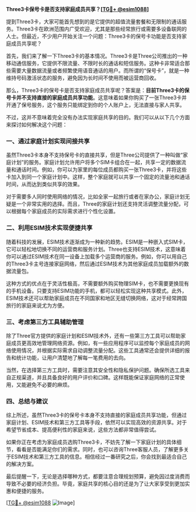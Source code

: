 **Three3卡保号卡是否支持家庭成员共享？[[TG💪+ @esim1088](https://t.me/s/esim1088)]**

提到Three3卡，大家可能首先想到的是它提供的超值流量套餐和无限制的通话服务。Three3卡在欧洲范围内广受欢迎，尤其是那些经常旅行或需要多设备联网的人士。但最近，不少用户开始关注一个问题：Three3卡的保号卡功能是否支持家庭成员共享呢？

首先，我们来了解一下Three3卡的基本情况。Three3卡是Three公司推出的一种移动通信服务，它提供不限流量、不限时长的通话和短信服务。这种卡非常适合那些需要大量数据流量或者频繁使用语音通话的用户。而所谓的“保号卡”，就是一种维持号码激活状态的服务，避免因为长时间不使用而被运营商回收。

那么，Three3卡的保号卡是否支持家庭成员共享呢？答案是：**目前Three3卡的保号卡并不支持直接的家庭成员共享功能**。这意味着如果你购买了一张Three3卡并开通了保号服务，这个服务只能绑定到你的个人账户上，无法直接与家人共享。

不过，这并不意味着完全没有办法实现家庭共享的目的。我们可以从以下几个方面来探讨如何解决这个问题：

### 一、通过家庭计划实现间接共享

虽然Three3卡本身不支持保号卡的直接共享，但是Three公司提供了一种叫做“家庭计划”的服务。家庭计划允许用户将多个SIM卡组合在一起，共享一定的数据流量和通话时间。例如，你可以为家里的每位成员都购买一张Three3卡，并将这些卡加入到同一个家庭计划中。这样，整个家庭就可以共享一个固定的流量池和通话时间，从而达到类似共享的效果。

对于需要多人同时使用网络的情况，比如全家一起旅行或者在家办公，家庭计划无疑是一个非常实用的选择。而且，Three的家庭计划还支持灵活调整流量分配，可以根据每个家庭成员的实际需求进行个性化设置。

### 二、利用ESIM技术实现便捷共享

随着科技的发展，ESIM技术逐渐成为一种新的趋势。ESIM是一种嵌入式SIM卡，它可以轻松地切换不同的运营商和服务计划。Three也支持ESIM技术，这意味着你可以通过ESIM技术在同一设备上加载多个运营商的服务。例如，你可以用自己的Three3卡主号连接家庭网络，然后通过ESIM技术为其他家庭成员加载额外的数据流量包。

这种方式的优点在于灵活性极高，不需要额外购买物理SIM卡，也不需要更换现有的手机设备。只要支持ESIM功能的手机，都可以轻松实现这种共享模式。此外，ESIM技术还可以帮助家庭成员在不同国家和地区无缝切换网络，这对于经常跨国旅行的家庭来说尤为方便。

### 三、考虑第三方工具辅助管理

除了Three官方提供的家庭计划和ESIM技术外，还有一些第三方工具可以帮助家庭成员更高效地管理网络资源。例如，有一些应用程序可以监控每个家庭成员的网络使用情况，并根据实际需求自动调整流量分配。这些工具通常还会提供详细的报告和统计功能，让用户清楚地了解每一笔费用的去向。

当然，在选择第三方工具时，需要注意其安全性和隐私保护问题。确保所选工具来自正规渠道，并且具备良好的用户评价和口碑。这样既能保证家庭网络的正常使用，又能避免不必要的麻烦。

### 四、总结与建议

综上所述，虽然Three3卡的保号卡本身不支持直接的家庭成员共享功能，但通过家庭计划、ESIM技术和第三方工具等手段，依然可以实现高效的资源共享。对于希望节省成本、提高便利性的家庭来说，这些方法都非常值得尝试。

如果你正在考虑为家庭成员选购Three3卡，不妨先了解一下家庭计划的具体细节，看看是否能满足你们的需求。同时，也可以咨询Three客服人员，了解更多关于ESIM技术和第三方工具的信息。相信经过一番研究之后，你会找到最适合自己的解决方案。

最后提醒一下，无论是选择哪种方式，都要注意合理规划预算，避免因过度消费而导致不必要的经济负担。毕竟，家庭共享的核心目的还是为了让大家享受到更加实惠和便捷的服务。

[[TG💪+ @esim1088](https://t.me/s/esim1088) ![Image](https://i.postimg.cc/4NQfJmqS/Snipaste-2025-05-13-00-14-12.png)]